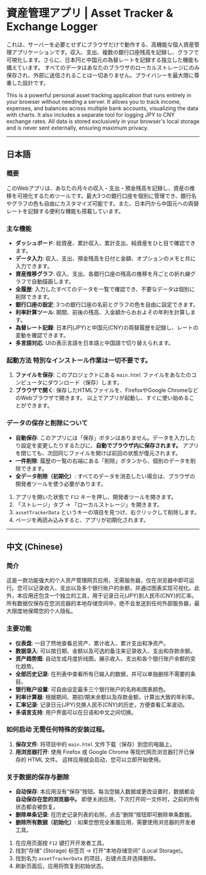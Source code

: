 # 資産管理アプリ | Asset Tracker & Exchange Logger
これは、サーバーを必要とせずにブラウザだけで動作する、高機能な個人資産管理アプリケーションです。収入、支出、複数の銀行口座残高を記録し、グラフで可視化します。さらに、日本円と中国元の為替レートを記録する独立した機能も備えています。 すべてのデータはあなたのブラウザのローカルストレージにのみ保存され、外部に送信されることは一切ありません。プライバシーを最大限に尊重した設計です。

This is a powerful personal asset tracking application that runs entirely in your browser without needing a server. It allows you to track income, expenses, and balances across multiple bank accounts, visualizing the data with charts. It also includes a separate tool for logging JPY to CNY exchange rates. All data is stored exclusively in your browser's local storage and is never sent externally, ensuring maximum privacy.

---
## 日本語
### 概要
このWebアプリは、あなたの月々の収入・支出・預金残高を記録し、資産の推移を可視化するためツールです。最大3つの銀行口座を個別に管理でき、銀行名やグラフの色も自由にカスタマイズ可能です。また、日本円から中国元への両替レートを記録する便利な機能も搭載しています。
### 主な機能
- **ダッシュボード**: 総資産、累計収入、累計支出、純資産をひと目で確認できます。
- **データ入力**: 収入、支出、預金残高を日付と金額、オプションのメモと共に入力できます。
- **資産推移グラフ**: 収入、支出、各銀行口座の残高の推移を月ごとの折れ線グラフで自動描画します。
- **全履歴**: 入力したすべてのデータを一覧で確認でき、不要なデータは個別に削除できます。
- **銀行口座の設定**: 3つの銀行口座の名前とグラフの色を自由に設定できます。
- **利率計算ツール**: 期間、前後の残高、入金額からおおよその年利を計算します。
- **為替レート記録**: 日本円(JPY)と中国元(CNY)の両替履歴を記録し、レートの変動を確認できます。
- **多言語対応**: UIの表示言語を日本語と中国語で切り替えられます。
### 起動方法 特別なインストール作業は一切不要です。
1. **ファイルを保存**: このプロジェクトにある `main.html` ファイルをあなたのコンピュータにダウンロード（保存）します。
2. **ブラウザで開く**: 保存したHTMLファイルを、FirefoxやGoogle ChromeなどのWebブラウザで開きます。 以上でアプリが起動し、すぐに使い始めることができます。
### データの保存と削除について
- **自動保存**: このアプリには「保存」ボタンはありません。データを入力したり設定を変更したりするたびに、**自動でブラウザ内に保存されます。** アプリを閉じても、次回同じファイルを開けば前回の状態が復元されます。
- **一件削除**: 履歴の一覧の右端にある「削除」ボタンから、個別のデータを削除できます。
- **全データ削除（初期化）**: すべてのデータを消去したい場合は、ブラウザの開発者ツールを使う必要があります。
1. アプリを開いた状態で `F12` キーを押し、開発者ツールを開きます。
2. 「ストレージ」タブ → 「ローカルストレージ」を開きます。
3. `assetTrackerData` というキーの項目を見つけ、右クリックして削除します。
4. ページを再読み込みすると、アプリが初期化されます。
---
## 中文 (Chinese)
### 简介
这是一款功能强大的个人资产管理网页应用，无需服务器，仅在浏览器中即可运行。您可以记录收入、支出以及多个银行账户的余额，并通过图表实现可视化。此外，本应用还包含一个独立的工具，用于记录日元(JPY)到人民币(CNY)的汇率。 所有数据仅保存在您浏览器的本地存储空间中，绝不会发送到任何外部服务器，最大限度地保障您的个人隐私。
### 主要功能 
- **仪表盘**: 一目了然地查看总资产、累计收入、累计支出和净资产。
- **数据录入**: 可以按日期、金额以及可选的备注来记录收入、支出和存款余额。
- **资产趋势图**: 自动生成月度折线图，展示收入、支出和各个银行账户余额的变化趋势。
- **全部历史记录**: 在列表中查看所有已输入的数据，并可以单独删除不需要的条目。
- **银行账户设置**: 可自由设定最多三个银行账户的名称和图表颜色。
- **利率计算器**: 根据期间、期初/期末余额以及存款金额，计算出大致的年利率。
- **汇率记录**: 记录日元(JPY)兑换人民币(CNY)的历史，方便查看汇率波动。
- **多语言支持**: 用户界面可以在日语和中文之间切换。
### 如何启动 无需任何特殊的安装过程。
1. **保存文件**: 将项目中的 `main.html` 文件下载（保存）到您的电脑上。
2. **用浏览器打开**: 使用 Firefox 或 Google Chrome 等现代网页浏览器打开已保存的 HTML 文件。 这样应用就会启动，您可以立即开始使用。
### 关于数据的保存与删除
- **自动保存**: 本应用没有“保存”按钮。每当您输入数据或更改设置时，数据都会**自动保存在您的浏览器中。** 即使关闭应用，下次打开同一文件时，之前的所有状态都会被恢复。
- **删除单条记录**: 在历史记录列表的右侧，点击“删除”按钮即可删除单条数据。
- **删除所有数据（初始化）**: 如果您想完全重置应用，需要使用浏览器的开发者工具。
1. 在应用页面按 `F12` 键打开开发者工具。
2. 找到“存储” (Storage) 标签页 → 打开“本地存储空间” (Local Storage)。
3. 找到名为 `assetTrackerData` 的项目，右键点击并选择删除。
4. 刷新页面后，应用将恢复到初始状态。

